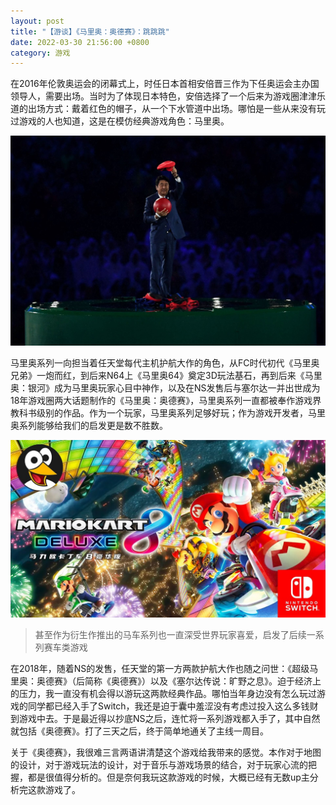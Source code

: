 ```yaml
---
layout: post
title: "【游谈】《马里奥：奥德赛》：跳跳跳"
date: 2022-03-30 21:56:00 +0800
category: 游戏
---
```

在2016年伦敦奥运会的闭幕式上，时任日本首相安倍晋三作为下任奥运会主办国领导人，需要出场。当时为了体现日本特色，安倍选择了一个后来为游戏圈津津乐道的出场方式：戴着红色的帽子，从一个下水管道中出场。哪怕是一些从来没有玩过游戏的人也知道，这是在模仿经典游戏角色：马里奥。

![picture 6](/img/2022-03-30-%E3%80%90%E6%B8%B8%E8%B0%88%E3%80%91%E3%80%8A%E9%A9%AC%E9%87%8C%E5%A5%A5%EF%BC%9A%E5%A5%A5%E5%BE%B7%E8%B5%9B%E3%80%8B%EF%BC%9A%E8%B7%B3%E8%B7%B3%E8%B7%B3/img_20220408-173508770.jpg)  




马里奥系列一向担当着任天堂每代主机护航大作的角色，从FC时代初代《马里奥兄弟》一炮而红，到后来N64上《马里奥64》奠定3D玩法基石，再到后来《马里奥：银河》成为马里奥玩家心目中神作，以及在NS发售后与塞尔达一并出世成为18年游戏圈两大话题制作的《马里奥：奥德赛》，马里奥系列一直都被奉作游戏界教科书级别的作品。作为一个玩家，马里奥系列足够好玩；作为游戏开发者，马里奥系列能够给我们的启发更是数不胜数。

![picture 7](/img/2022-03-30-%E3%80%90%E6%B8%B8%E8%B0%88%E3%80%91%E3%80%8A%E9%A9%AC%E9%87%8C%E5%A5%A5%EF%BC%9A%E5%A5%A5%E5%BE%B7%E8%B5%9B%E3%80%8B%EF%BC%9A%E8%B7%B3%E8%B7%B3%E8%B7%B3/img_20220408-173512942.jpg)  


> 甚至作为衍生作推出的马车系列也一直深受世界玩家喜爱，启发了后续一系列赛车类游戏

在2018年，随着NS的发售，任天堂的第一方两款护航大作也随之问世：《超级马里奥：奥德赛》（后简称《奥德赛》）以及《塞尔达传说：旷野之息》。迫于经济上的压力，我一直没有机会得以游玩这两款经典作品。哪怕当年身边没有怎么玩过游戏的同学都已经入手了Switch，我还是迫于囊中羞涩没有考虑过投入这么多钱财到游戏中去。于是最近得以抄底NS之后，连忙将一系列游戏都入手了，其中自然就包括《奥德赛》。打了三天之后，终于简单地通关了主线一周目。

关于《奥德赛》，我很难三言两语讲清楚这个游戏给我带来的感觉。本作对于地图的设计，对于游戏玩法的设计，对于音乐与游戏场景的结合，对于玩家心流的把握，都是很值得分析的。但是奈何我玩这款游戏的时候，大概已经有无数up主分析完这款游戏了。




